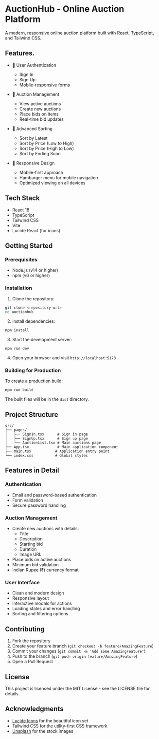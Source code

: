 # AuctionHub - Online Auction Platform

A modern, responsive online auction platform built with React, TypeScript, and Tailwind CSS.

## Features.

- 🔐 User Authentication
  - Sign In
  - Sign Up
  - Mobile-responsive forms

- 💫 Auction Management
  - View active auctions
  - Create new auctions
  - Place bids on items
  - Real-time bid updates

- 🎯 Advanced Sorting
  - Sort by Latest
  - Sort by Price (Low to High)
  - Sort by Price (High to Low)
  - Sort by Ending Soon

- 📱 Responsive Design
  - Mobile-first approach
  - Hamburger menu for mobile navigation
  - Optimized viewing on all devices

## Tech Stack

- React 18
- TypeScript
- Tailwind CSS
- Vite
- Lucide React (for icons)

## Getting Started

### Prerequisites

- Node.js (v14 or higher)
- npm (v6 or higher)

### Installation

1. Clone the repository:
```bash
git clone <repository-url>
cd auctionhub
```

2. Install dependencies:
```bash
npm install
```

3. Start the development server:
```bash
npm run dev
```

4. Open your browser and visit `http://localhost:5173`

### Building for Production

To create a production build:

```bash
npm run build
```

The built files will be in the `dist` directory.

## Project Structure

```
src/
├── pages/
│   ├── SignIn.tsx      # Sign in page
│   ├── SignUp.tsx      # Sign up page
│   └── AuctionList.tsx # Main auctions page
├── App.tsx             # Main application component
├── main.tsx           # Application entry point
└── index.css          # Global styles
```

## Features in Detail

### Authentication
- Email and password-based authentication
- Form validation
- Secure password handling

### Auction Management
- Create new auctions with details:
  - Title
  - Description
  - Starting bid
  - Duration
  - Image URL
- Place bids on active auctions
- Minimum bid validation
- Indian Rupee (₹) currency format

### User Interface
- Clean and modern design
- Responsive layout
- Interactive modals for actions
- Loading states and error handling
- Sorting and filtering options

## Contributing

1. Fork the repository
2. Create your feature branch (`git checkout -b feature/AmazingFeature`)
3. Commit your changes (`git commit -m 'Add some AmazingFeature'`)
4. Push to the branch (`git push origin feature/AmazingFeature`)
5. Open a Pull Request

## License

This project is licensed under the MIT License - see the LICENSE file for details.

## Acknowledgments

- [Lucide Icons](https://lucide.dev/) for the beautiful icon set
- [Tailwind CSS](https://tailwindcss.com/) for the utility-first CSS framework
- [Unsplash](https://unsplash.com/) for the stock images